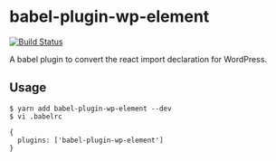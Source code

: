 # babel-plugin-wp-element

[![Build Status](https://travis-ci.org/kamataryo/babel-plugin-wp-element.svg?branch=master)](https://travis-ci.org/kamataryo/babel-plugin-wp-element)

A babel plugin to convert the react import declaration for WordPress.

## Usage

```shell
$ yarn add babel-plugin-wp-element --dev
$ vi .babelrc

{
  plugins: ['babel-plugin-wp-element']
}
```
